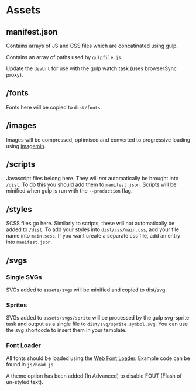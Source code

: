 # Assets

## manifest.json

Contains arrays of JS and CSS files which are concatinated using gulp.

Contains an array of paths used by `gulpfile.js`.

Update the `devUrl` for use with the gulp watch task (uses browserSync proxy).

## /fonts

Fonts here will be copied to `dist/fonts`.

## /images

Images will be compressed, optimised and converted to progressive loading using [imagemin](https://github.com/gruntjs/grunt-contrib-imagemin).

## /scripts

Javascript files belong here. They will *not* automatically be brought into `/dist`. To do this you should add them to `manifest.json`. Scripts will be minified when gulp is run with the `--production` flag.

## /styles

SCSS files go here. Similarly to scripts, these will not automatically be added to `/dist`. To add your styles into `dist/css/main.css`, add your file name into `main.scss`. If you want create a separate css file, add an entry into `manifest.json`.

## /svgs

### Single SVGs

SVGs added to `assets/svgs` will be minified and copied to dist/svg.

### Sprites

SVGs added to `assets/svgs/sprite` will be processed by the gulp svg-sprite task and output as a single file to `dist/svg/sprite.symbol.svg`. You can use the svg shortcode to insert them in your template.

### Font Loader

All fonts should be loaded using the [Web Font Loader](https://github.com/typekit/webfontloader). Example code can be found in `js/head.js`.

A theme option has been added (In Advanced) to disable FOUT (Flash of un-styled text).
